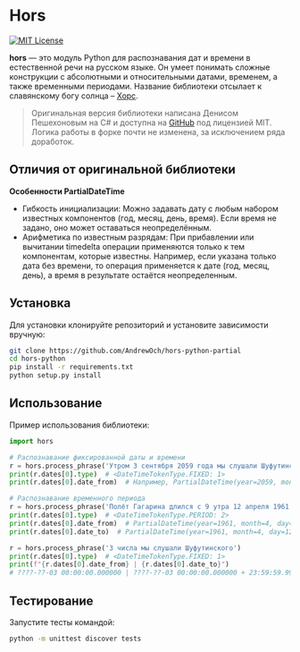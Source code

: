 # Hors

[![MIT License](https://img.shields.io/pypi/l/aiogram.svg?style=flat-square)](https://opensource.org/licenses/MIT)

**hors** — это модуль Python для распознавания дат и времени в естественной речи на русском языке. Он умеет понимать
сложные конструкции с абсолютными и относительными датами, временем, а также временными периодами. Название библиотеки
отсылает к славянскому богу солнца – [Хорс](https://ru.wikipedia.org/wiki/%D0%A5%D0%BE%D1%80%D1%81).

> Оригинальная версия библиотеки написана Денисом Пешехоновым на C# и доступна
> на [GitHub](https://github.com/DenisNP/Hors) под лицензией MIT. Логика работы в форке почти не изменена, за
> исключением ряда доработок.

## Отличия от оригинальной библиотеки


**Особенности PartialDateTime**
- Гибкость инициализации: Можно задавать дату с любым набором известных компонентов (год, месяц, день, время). Если время не задано, оно может оставаться неопределённым.
- Арифметика по известным разрядам: При прибавлении или вычитании timedelta операции применяются только к тем компонентам, которые известны. Например, если указана только дата без времени, то операция применяется к дате (год, месяц, день), а время в результате остаётся неопределенным.

## Установка

Для установки клонируйте репозиторий и установите зависимости вручную:

```bash
git clone https://github.com/AndrewOch/hors-python-partial
cd hors-python
pip install -r requirements.txt
python setup.py install
```

## Использование

Пример использования библиотеки:

```python
import hors

# Распознавание фиксированной даты и времени
r = hors.process_phrase('Утром 3 сентября 2059 года мы слушали Шуфутинского')
print(r.dates[0].type)  # <DateTimeTokenType.FIXED: 1>
print(r.dates[0].date_from)  # Например, PartialDateTime(year=2059, month=9, day=3, hour=9)

# Распознавание временного периода
r = hors.process_phrase('Полёт Гагарина длился с 9 утра 12 апреля 1961 года до 11 утра')
print(r.dates[0].type)  # <DateTimeTokenType.PERIOD: 2>
print(r.dates[0].date_from)  # PartialDateTime(year=1961, month=4, day=12, hour=9)
print(r.dates[0].date_to)  # PartialDateTime(year=1961, month=4, day=12, hour=11)

r = hors.process_phrase('3 числа мы слушали Шуфутинского')
print(r.dates[0].type)  # <DateTimeTokenType.FIXED: 1>
print(f"{r.dates[0].date_from} | {r.dates[0].date_to}")
# ????-??-03 00:00:00.000000 | ????-??-03 00:00:00.000000 + 23:59:59.999999
```

## Тестирование

Запустите тесты командой:
```bash
python -m unittest discover tests
```
